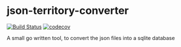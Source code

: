 # json-territory-converter
[![Build Status](https://travis-ci.org/Bebu1985/json-territory-converter.svg?branch=master)](https://travis-ci.org/Bebu1985/json-territory-converter)
[![codecov](https://codecov.io/gh/Bebu1985/json-territory-converter/branch/master/graph/badge.svg)](https://codecov.io/gh/Bebu1985/json-territory-converter)

A small go written tool, to convert the json files into a sqlite database
